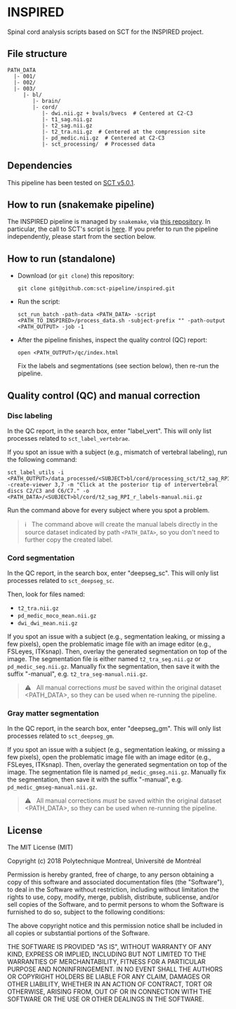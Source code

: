 # INSPIRED

Spinal cord analysis scripts based on SCT for the INSPIRED project.

## File structure

~~~
PATH_DATA
  |- 001/
  |- 002/
  |- 003/
     |- bl/
        |- brain/
        |- cord/
           |- dwi.nii.gz + bvals/bvecs  # Centered at C2-C3
           |- t1_sag.nii.gz
           |- t2_sag.nii.gz
           |- t2_tra.nii.gz  # Centered at the compression site
           |- pd_medic.nii.gz  # Centered at C2-C3
           |- sct_processing/  # Processed data
~~~


## Dependencies

This pipeline has been tested on [SCT v5.0.1](https://github.com/neuropoly/spinalcordtoolbox/releases).


## How to run (snakemake pipeline)

The INSPIRED pipeline is managed by `snakemake`, via [this repository](https://github.com/inspiredstudy/inspiredsnakemake).
In particular, the call to SCT's script is [here](https://github.com/inspiredstudy/inspiredsnakemake/blob/master/template/default/Snakefile.j2#L420).
If you prefer to run the pipeline independently, please start from the section
below.


## How to run (standalone)

- Download (or `git clone`) this repository:
  ~~~
  git clone git@github.com:sct-pipeline/inspired.git
  ~~~

- Run the script:
  ~~~
  sct_run_batch -path-data <PATH_DATA> -script <PATH_TO_INSPIRED>/process_data.sh -subject-prefix "" -path-output <PATH_OUTPUT> -job -1
  ~~~

- After the pipeline finishes, inspect the quality control (QC) report:
  ~~~
  open <PATH_OUTPUT>/qc/index.html
  ~~~

  Fix the labels and segmentations (see section below), then re-run the pipeline.


## Quality control (QC) and manual correction

### Disc labeling

In the QC report, in the search box, enter "label_vert". This will only list
processes related to `sct_label_vertebrae`.

If you spot an issue with a subject (e.g., mismatch of vertebral labeling),
run the following command:
~~~
sct_label_utils -i <PATH_OUTPUT>/data_processed/<SUBJECT>bl/cord/processing_sct/t2_sag_RPI_r.nii.gz -create-viewer 3,7 -m "Click at the posterior tip of intervertebral discs C2/C3 and C6/C7." -o <PATH_DATA>/<SUBJECT>bl/cord/t2_sag_RPI_r_labels-manual.nii.gz
~~~

Run the command above for every subject where you spot a problem.

> ℹ️ &nbsp; The command above will create the manual labels directly in the source dataset
indicated by path `<PATH_DATA>`, so you don't need to further copy the created
label.

### Cord segmentation

In the QC report, in the search box, enter "deepseg_sc". This will only list
processes related to `sct_deepseg_sc`.

Then, look for files named:
- `t2_tra.nii.gz`
- `pd_medic_moco_mean.nii.gz`
- `dwi_dwi_mean.nii.gz`

If you spot an issue with a subject (e.g., segmentation leaking, or missing a few pixels), open the problematic image file with an image editor (e.g., FSLeyes, ITKsnap). Then, overlay the generated segmentation on top of the image. The segmentation file is either named `t2_tra_seg.nii.gz` or `pd_medic_seg.nii.gz`. Manually fix the segmentation, then save it with the suffix "-manual", e.g. `t2_tra_seg-manual.nii.gz`.

> ⚠️ &nbsp; All manual corrections _must_ be saved within the original dataset <PATH_DATA>, so they can be used when re-running the pipeline.

### Gray matter segmentation

In the QC report, in the search box, enter "deepseg_gm". This will only list
processes related to `sct_deepseg_gm`.

If you spot an issue with a subject (e.g., segmentation leaking, or missing a few pixels), open the problematic image file with an image editor (e.g., FSLeyes, ITKsnap). Then, overlay the generated segmentation on top of the image. The segmentation file is named `pd_medic_gmseg.nii.gz`. Manually fix the segmentation, then save it with the suffix "-manual", e.g. `pd_medic_gmseg-manual.nii.gz`.

> ⚠️ &nbsp; All manual corrections _must_ be saved within the original dataset <PATH_DATA>, so they can be used when re-running the pipeline.


## License

The MIT License (MIT)

Copyright (c) 2018 Polytechnique Montreal, Université de Montréal

  Permission is hereby granted, free of charge, to any person obtaining a copy of this software and associated documentation files (the "Software"), to deal in the Software without restriction, including without limitation the rights to use, copy, modify, merge, publish, distribute, sublicense, and/or sell copies of the Software, and to permit persons to whom the Software is furnished to do so, subject to the following conditions:

  The above copyright notice and this permission notice shall be included in all copies or substantial portions of the Software.

  THE SOFTWARE IS PROVIDED "AS IS", WITHOUT WARRANTY OF ANY KIND, EXPRESS OR IMPLIED, INCLUDING BUT NOT LIMITED TO THE WARRANTIES OF MERCHANTABILITY, FITNESS FOR A PARTICULAR PURPOSE AND NONINFRINGEMENT. IN NO EVENT SHALL THE AUTHORS OR COPYRIGHT HOLDERS BE LIABLE FOR ANY CLAIM, DAMAGES OR OTHER LIABILITY, WHETHER IN AN ACTION OF CONTRACT, TORT OR OTHERWISE, ARISING FROM, OUT OF OR IN CONNECTION WITH THE SOFTWARE OR THE USE OR OTHER DEALINGS IN THE SOFTWARE.
